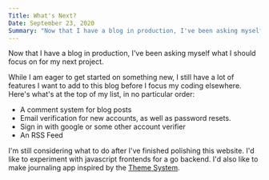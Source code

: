 ```yaml
---
Title: What's Next?
Date: September 23, 2020
Summary: "Now that I have a blog in production, I've been asking myself what I should focus on for my next project.\n..."
---
```


Now that I have a blog in production, I've been asking myself what I should focus on for my next project.

While I am eager to get started on something new, I still have a lot of features I want to add to this blog before I focus my coding elsewhere.  Here's what's at the top of my list, in no particular order:

- A comment system for blog posts
- Email verification for new accounts, as well as password resets.
- Sign in with google or some other account verifier
- An RSS Feed

I'm still considering what to do after I've finished polishing this website.  I'd like to experiment with javascript frontends for a go backend.  I'd also like to make journaling app inspired by the [Theme System](https://www.thethemesystem.com/).